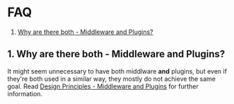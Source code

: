 # FAQ

1. [Why are there both - Middleware and Plugins?](#1-why-are-there-both--middleware-and-plugins)

## 1. Why are there both - Middleware and Plugins?
It might seem unnecessary to have both middlware **and** plugins, but even if they're both used in a similar way, they mostly do not achieve the same goal. Read [Design Principles - Middleware and Plugins](Principles.md#2-middleware-and-plugins) for further information.
